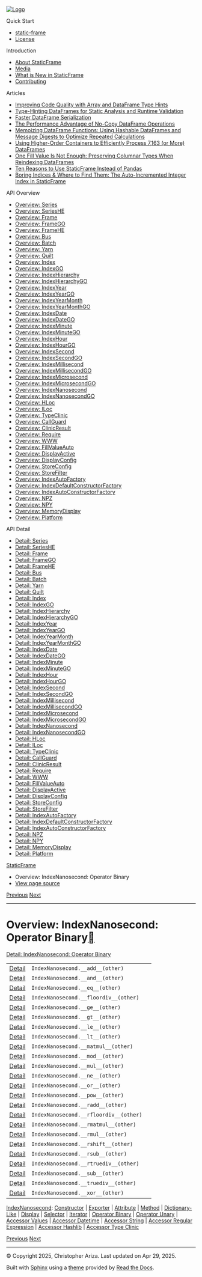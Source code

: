 [![Logo](../_static/sf-logo-web_icon-small.png)](../index.html)

Quick Start

* [static-frame](../readme.html)
* [License](../license.html)

Introduction

* [About StaticFrame](../intro.html)
* [Media](../intro.html#media)
* [What is New in StaticFrame](../new.html)
* [Contributing](../contributing.html)

Articles

* [Improving Code Quality with Array and DataFrame Type Hints](../articles/guard.html)
* [Type-Hinting DataFrames for Static Analysis and Runtime Validation](../articles/ftyping.html)
* [Faster DataFrame Serialization](../articles/serialize.html)
* [The Performance Advantage of No-Copy DataFrame Operations](../articles/no_copy.html)
* [Memoizing DataFrame Functions: Using Hashable DataFrames and Message Digests to Optimize Repeated Calculations](../articles/hash.html)
* [Using Higher-Order Containers to Efficiently Process 7,163 (or More) DataFrames](../articles/uhoc.html)
* [One Fill Value Is Not Enough: Preserving Columnar Types When Reindexing DataFrames](../articles/fill_value.html)
* [Ten Reasons to Use StaticFrame Instead of Pandas](../articles/upgrade.html)
* [Boring Indices & Where to Find Them: The Auto-Incremented Integer Index in StaticFrame](../articles/aiii.html)

API Overview

* [Overview: Series](series.html)
* [Overview: SeriesHE](series_he.html)
* [Overview: Frame](frame.html)
* [Overview: FrameGO](frame_go.html)
* [Overview: FrameHE](frame_he.html)
* [Overview: Bus](bus.html)
* [Overview: Batch](batch.html)
* [Overview: Yarn](yarn.html)
* [Overview: Quilt](quilt.html)
* [Overview: Index](index.html)
* [Overview: IndexGO](index_go.html)
* [Overview: IndexHierarchy](index_hierarchy.html)
* [Overview: IndexHierarchyGO](index_hierarchy_go.html)
* [Overview: IndexYear](index_year.html)
* [Overview: IndexYearGO](index_year_go.html)
* [Overview: IndexYearMonth](index_year_month.html)
* [Overview: IndexYearMonthGO](index_year_month_go.html)
* [Overview: IndexDate](index_date.html)
* [Overview: IndexDateGO](index_date_go.html)
* [Overview: IndexMinute](index_minute.html)
* [Overview: IndexMinuteGO](index_minute_go.html)
* [Overview: IndexHour](index_hour.html)
* [Overview: IndexHourGO](index_hour_go.html)
* [Overview: IndexSecond](index_second.html)
* [Overview: IndexSecondGO](index_second_go.html)
* [Overview: IndexMillisecond](index_millisecond.html)
* [Overview: IndexMillisecondGO](index_millisecond_go.html)
* [Overview: IndexMicrosecond](index_microsecond.html)
* [Overview: IndexMicrosecondGO](index_microsecond_go.html)
* [Overview: IndexNanosecond](index_nanosecond.html)
* [Overview: IndexNanosecondGO](index_nanosecond_go.html)
* [Overview: HLoc](hloc.html)
* [Overview: ILoc](iloc.html)
* [Overview: TypeClinic](type_clinic.html)
* [Overview: CallGuard](call_guard.html)
* [Overview: ClinicResult](clinic_result.html)
* [Overview: Require](require.html)
* [Overview: WWW](www.html)
* [Overview: FillValueAuto](fill_value_auto.html)
* [Overview: DisplayActive](display_active.html)
* [Overview: DisplayConfig](display_config.html)
* [Overview: StoreConfig](store_config.html)
* [Overview: StoreFilter](store_filter.html)
* [Overview: IndexAutoFactory](index_auto_factory.html)
* [Overview: IndexDefaultConstructorFactory](index_default_constructor_factory.html)
* [Overview: IndexAutoConstructorFactory](index_auto_constructor_factory.html)
* [Overview: NPZ](npz.html)
* [Overview: NPY](npy.html)
* [Overview: MemoryDisplay](memory_display.html)
* [Overview: Platform](platform.html)

API Detail

* [Detail: Series](../api_detail/series.html)
* [Detail: SeriesHE](../api_detail/series_he.html)
* [Detail: Frame](../api_detail/frame.html)
* [Detail: FrameGO](../api_detail/frame_go.html)
* [Detail: FrameHE](../api_detail/frame_he.html)
* [Detail: Bus](../api_detail/bus.html)
* [Detail: Batch](../api_detail/batch.html)
* [Detail: Yarn](../api_detail/yarn.html)
* [Detail: Quilt](../api_detail/quilt.html)
* [Detail: Index](../api_detail/index.html)
* [Detail: IndexGO](../api_detail/index_go.html)
* [Detail: IndexHierarchy](../api_detail/index_hierarchy.html)
* [Detail: IndexHierarchyGO](../api_detail/index_hierarchy_go.html)
* [Detail: IndexYear](../api_detail/index_year.html)
* [Detail: IndexYearGO](../api_detail/index_year_go.html)
* [Detail: IndexYearMonth](../api_detail/index_year_month.html)
* [Detail: IndexYearMonthGO](../api_detail/index_year_month_go.html)
* [Detail: IndexDate](../api_detail/index_date.html)
* [Detail: IndexDateGO](../api_detail/index_date_go.html)
* [Detail: IndexMinute](../api_detail/index_minute.html)
* [Detail: IndexMinuteGO](../api_detail/index_minute_go.html)
* [Detail: IndexHour](../api_detail/index_hour.html)
* [Detail: IndexHourGO](../api_detail/index_hour_go.html)
* [Detail: IndexSecond](../api_detail/index_second.html)
* [Detail: IndexSecondGO](../api_detail/index_second_go.html)
* [Detail: IndexMillisecond](../api_detail/index_millisecond.html)
* [Detail: IndexMillisecondGO](../api_detail/index_millisecond_go.html)
* [Detail: IndexMicrosecond](../api_detail/index_microsecond.html)
* [Detail: IndexMicrosecondGO](../api_detail/index_microsecond_go.html)
* [Detail: IndexNanosecond](../api_detail/index_nanosecond.html)
* [Detail: IndexNanosecondGO](../api_detail/index_nanosecond_go.html)
* [Detail: HLoc](../api_detail/hloc.html)
* [Detail: ILoc](../api_detail/iloc.html)
* [Detail: TypeClinic](../api_detail/type_clinic.html)
* [Detail: CallGuard](../api_detail/call_guard.html)
* [Detail: ClinicResult](../api_detail/clinic_result.html)
* [Detail: Require](../api_detail/require.html)
* [Detail: WWW](../api_detail/www.html)
* [Detail: FillValueAuto](../api_detail/fill_value_auto.html)
* [Detail: DisplayActive](../api_detail/display_active.html)
* [Detail: DisplayConfig](../api_detail/display_config.html)
* [Detail: StoreConfig](../api_detail/store_config.html)
* [Detail: StoreFilter](../api_detail/store_filter.html)
* [Detail: IndexAutoFactory](../api_detail/index_auto_factory.html)
* [Detail: IndexDefaultConstructorFactory](../api_detail/index_default_constructor_factory.html)
* [Detail: IndexAutoConstructorFactory](../api_detail/index_auto_constructor_factory.html)
* [Detail: NPZ](../api_detail/npz.html)
* [Detail: NPY](../api_detail/npy.html)
* [Detail: MemoryDisplay](../api_detail/memory_display.html)
* [Detail: Platform](../api_detail/platform.html)

[StaticFrame](../index.html)

* Overview: IndexNanosecond: Operator Binary
* [View page source](../_sources/api_overview/index_nanosecond-operator_binary.rst.txt)

[Previous](index_nanosecond-iterator.html "Overview: IndexNanosecond: Iterator")
[Next](index_nanosecond-operator_unary.html "Overview: IndexNanosecond: Operator Unary")

---

# Overview: IndexNanosecond: Operator Binary[](#overview-indexnanosecond-operator-binary "Link to this heading")

[Detail: IndexNanosecond: Operator Binary](../api_detail/index_nanosecond-operator_binary.html#api-detail-indexnanosecond-operator-binary)

|  |  |  |
| --- | --- | --- |
| [Detail](../api_detail/index_nanosecond-operator_binary.html#api-sig-indexnanosecond-add) | `IndexNanosecond.__add__(other)` |  |
| [Detail](../api_detail/index_nanosecond-operator_binary.html#api-sig-indexnanosecond-and) | `IndexNanosecond.__and__(other)` |  |
| [Detail](../api_detail/index_nanosecond-operator_binary.html#api-sig-indexnanosecond-eq) | `IndexNanosecond.__eq__(other)` |  |
| [Detail](../api_detail/index_nanosecond-operator_binary.html#api-sig-indexnanosecond-floordiv) | `IndexNanosecond.__floordiv__(other)` |  |
| [Detail](../api_detail/index_nanosecond-operator_binary.html#api-sig-indexnanosecond-ge) | `IndexNanosecond.__ge__(other)` |  |
| [Detail](../api_detail/index_nanosecond-operator_binary.html#api-sig-indexnanosecond-gt) | `IndexNanosecond.__gt__(other)` |  |
| [Detail](../api_detail/index_nanosecond-operator_binary.html#api-sig-indexnanosecond-le) | `IndexNanosecond.__le__(other)` |  |
| [Detail](../api_detail/index_nanosecond-operator_binary.html#api-sig-indexnanosecond-lt) | `IndexNanosecond.__lt__(other)` |  |
| [Detail](../api_detail/index_nanosecond-operator_binary.html#api-sig-indexnanosecond-matmul) | `IndexNanosecond.__matmul__(other)` |  |
| [Detail](../api_detail/index_nanosecond-operator_binary.html#api-sig-indexnanosecond-mod) | `IndexNanosecond.__mod__(other)` |  |
| [Detail](../api_detail/index_nanosecond-operator_binary.html#api-sig-indexnanosecond-mul) | `IndexNanosecond.__mul__(other)` |  |
| [Detail](../api_detail/index_nanosecond-operator_binary.html#api-sig-indexnanosecond-ne) | `IndexNanosecond.__ne__(other)` |  |
| [Detail](../api_detail/index_nanosecond-operator_binary.html#api-sig-indexnanosecond-or) | `IndexNanosecond.__or__(other)` |  |
| [Detail](../api_detail/index_nanosecond-operator_binary.html#api-sig-indexnanosecond-pow) | `IndexNanosecond.__pow__(other)` |  |
| [Detail](../api_detail/index_nanosecond-operator_binary.html#api-sig-indexnanosecond-radd) | `IndexNanosecond.__radd__(other)` |  |
| [Detail](../api_detail/index_nanosecond-operator_binary.html#api-sig-indexnanosecond-rfloordiv) | `IndexNanosecond.__rfloordiv__(other)` |  |
| [Detail](../api_detail/index_nanosecond-operator_binary.html#api-sig-indexnanosecond-rmatmul) | `IndexNanosecond.__rmatmul__(other)` |  |
| [Detail](../api_detail/index_nanosecond-operator_binary.html#api-sig-indexnanosecond-rmul) | `IndexNanosecond.__rmul__(other)` |  |
| [Detail](../api_detail/index_nanosecond-operator_binary.html#api-sig-indexnanosecond-rshift) | `IndexNanosecond.__rshift__(other)` |  |
| [Detail](../api_detail/index_nanosecond-operator_binary.html#api-sig-indexnanosecond-rsub) | `IndexNanosecond.__rsub__(other)` |  |
| [Detail](../api_detail/index_nanosecond-operator_binary.html#api-sig-indexnanosecond-rtruediv) | `IndexNanosecond.__rtruediv__(other)` |  |
| [Detail](../api_detail/index_nanosecond-operator_binary.html#api-sig-indexnanosecond-sub) | `IndexNanosecond.__sub__(other)` |  |
| [Detail](../api_detail/index_nanosecond-operator_binary.html#api-sig-indexnanosecond-truediv) | `IndexNanosecond.__truediv__(other)` |  |
| [Detail](../api_detail/index_nanosecond-operator_binary.html#api-sig-indexnanosecond-xor) | `IndexNanosecond.__xor__(other)` |  |

[IndexNanosecond](index_nanosecond.html#api-overview-indexnanosecond): [Constructor](index_nanosecond-constructor.html#api-overview-indexnanosecond-constructor) | [Exporter](index_nanosecond-exporter.html#api-overview-indexnanosecond-exporter) | [Attribute](index_nanosecond-attribute.html#api-overview-indexnanosecond-attribute) | [Method](index_nanosecond-method.html#api-overview-indexnanosecond-method) | [Dictionary-Like](index_nanosecond-dictionary_like.html#api-overview-indexnanosecond-dictionary-like) | [Display](index_nanosecond-display.html#api-overview-indexnanosecond-display) | [Selector](index_nanosecond-selector.html#api-overview-indexnanosecond-selector) | [Iterator](index_nanosecond-iterator.html#api-overview-indexnanosecond-iterator) | [Operator Binary](#api-overview-indexnanosecond-operator-binary) | [Operator Unary](index_nanosecond-operator_unary.html#api-overview-indexnanosecond-operator-unary) | [Accessor Values](index_nanosecond-accessor_values.html#api-overview-indexnanosecond-accessor-values) | [Accessor Datetime](index_nanosecond-accessor_datetime.html#api-overview-indexnanosecond-accessor-datetime) | [Accessor String](index_nanosecond-accessor_string.html#api-overview-indexnanosecond-accessor-string) | [Accessor Regular Expression](index_nanosecond-accessor_regular_expression.html#api-overview-indexnanosecond-accessor-regular-expression) | [Accessor Hashlib](index_nanosecond-accessor_hashlib.html#api-overview-indexnanosecond-accessor-hashlib) | [Accessor Type Clinic](index_nanosecond-accessor_type_clinic.html#api-overview-indexnanosecond-accessor-type-clinic)

[Previous](index_nanosecond-iterator.html "Overview: IndexNanosecond: Iterator")
[Next](index_nanosecond-operator_unary.html "Overview: IndexNanosecond: Operator Unary")

---

© Copyright 2025, Christopher Ariza.
Last updated on Apr 29, 2025.

Built with [Sphinx](https://www.sphinx-doc.org/) using a
[theme](https://github.com/readthedocs/sphinx_rtd_theme)
provided by [Read the Docs](https://readthedocs.org).